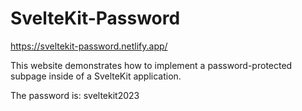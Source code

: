 # SvelteKit-Password

https://sveltekit-password.netlify.app/

This website demonstrates how to implement a password-protected subpage inside of a SvelteKit application.

The password is: sveltekit2023
